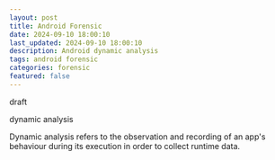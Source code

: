 ```yaml
---
layout: post
title: Android Forensic
date: 2024-09-10 18:00:10
last_updated: 2024-09-10 18:00:10
description: Android dynamic analysis
tags: android forensic
categories: forensic
featured: false
---
```


draft

dynamic analysis

Dynamic analysis refers to the observation and recording of an app's behaviour during its execution 
in order to collect runtime data.




